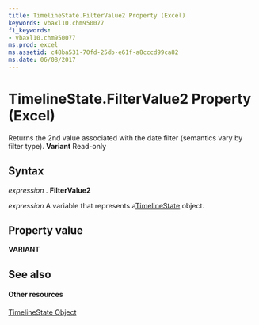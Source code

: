 ```yaml
---
title: TimelineState.FilterValue2 Property (Excel)
keywords: vbaxl10.chm950077
f1_keywords:
- vbaxl10.chm950077
ms.prod: excel
ms.assetid: c48ba531-70fd-25db-e61f-a8cccd99ca82
ms.date: 06/08/2017
---
```



# TimelineState.FilterValue2 Property (Excel)

Returns the 2nd value associated with the date filter (semantics vary by filter type).  **Variant** Read-only


## Syntax

 _expression_ . **FilterValue2**

 _expression_ A variable that represents a[TimelineState](Excel.timelinestate.md) object.


## Property value

 **VARIANT**


## See also


#### Other resources



[TimelineState Object](Excel.timelinestate.md)

